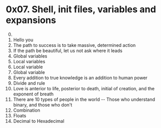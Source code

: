 # 0x07. Shell, init files, variables and expansions

0. <o> 
1. Hello you
2. The path to success is to take massive, determined action
3. If the path be beautiful, let us not ask where it leads 
4. Global variables
5. Local variables
6. Local variable
7. Global variable 
8. Every addition to true knowledge is an addition to human power 
9. Divide and rule 
10. Love is anterior to life, posterior to death, initial of creation, and the exponent of breath 
11. There are 10 types of people in the world -- Those who understand binary, and those who don't
12. Combination
13. Floats 
14. Decimal to Hexadecimal 
